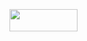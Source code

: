 <img src="https://img.shields.io/badge/HTML5-E34F26?style=for-the-badge&logo=html5&logoColor=white" height="40" width="120"/>

